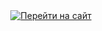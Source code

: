 <div align="center">
  <a href="mi1nor.github.io/new-v/"><img alt="Перейти на сайт" src="[https://img.shields.io/badge/%D0%9D%D0%B0%D1%87%D0%B0%D1%82%D1%8C%20%D0%B8%D0%B3%D1%80%D1%83-8A2BE2?style=for-the-badge&link=https%3A%2F%2Fiqqx.github.io%2Fgame](https://img.shields.io/badge/Перейти%20на_сайт-8A2BE2?style=for-the-badge&link=https%3A%2F%2Fmi1nor.github.io%2Fnew-v)"></a>
</div>
